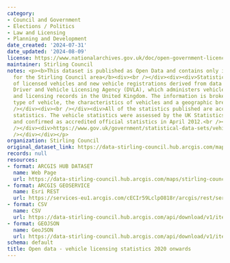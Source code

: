 ```yaml
---
category:
- Council and Government
- Elections / Politics
- Law and Licensing
- Planning and Development
date_created: '2024-07-31'
date_updated: '2024-08-09'
license: https://www.nationalarchives.gov.uk/doc/open-government-licence/version/3/
maintainer: Stirling Council
notes: <p><b>This dataset is published as Open Data and contains only information
  for the Stirling Council area</b><div><br /></div><div><div>Statistics on the number
  of licensed vehicles and new vehicle registrations derived from data held by the
  Driver and Vehicle Licensing Agency (DVLA), which administers vehicle registration
  and licensing records in the United Kingdom. The information is broken down by the
  type of vehicle, the characteristics of vehicles and a geographic breakdown.<br
  /></div><div><br /></div><div>All of the statistics published are accredited official
  statistics. The vehicle statistics were assessed by the UK Statistics Authority
  and confirmed as accredited official statistics in April 2012.<br /></div><div><br
  /></div><div>https://www.gov.uk/government/statistical-data-sets/vehicle-licensing-statistics-data-tables<br
  /></div></div></p>
organization: Stirling Council
original_dataset_link: https://data-stirling-council.hub.arcgis.com/maps/stirling-council::open-data-vehicle-licensing-statistics-2020-onwards
records: null
resources:
- format: ARCGIS HUB DATASET
  name: Web Page
  url: https://data-stirling-council.hub.arcgis.com/maps/stirling-council::open-data-vehicle-licensing-statistics-2020-onwards
- format: ARCGIS GEOSERVICE
  name: Esri REST
  url: https://services-eu1.arcgis.com/cECIr59LclpO818r/arcgis/rest/services/open_data_vehicle_licensing_statistics/FeatureServer/0
- format: CSV
  name: CSV
  url: https://data-stirling-council.hub.arcgis.com/api/download/v1/items/0c6873decbaa48f6a19f135b65604dbd/csv?layers=0
- format: GEOJSON
  name: GeoJSON
  url: https://data-stirling-council.hub.arcgis.com/api/download/v1/items/0c6873decbaa48f6a19f135b65604dbd/geojson?layers=0
schema: default
title: Open data - vehicle licensing statistics 2020 onwards
---
```

